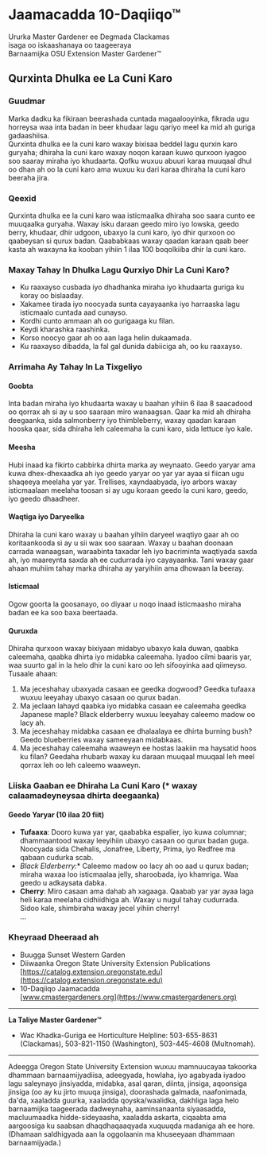# Jaamacadda 10-Daqiiqo™

Ururka Master Gardener ee Degmada Clackamas  
isaga oo iskaashanaya oo taageeraya  
Barnaamijka OSU Extension Master Gardener™

## Qurxinta Dhulka ee La Cuni Karo

### Guudmar  
Marka dadku ka fikiraan beerashada cuntada magaalooyinka, fikrada ugu horreysa waa inta badan in beer khudaar lagu qariyo meel ka mid ah guriga gadaashiisa.  
Qurxinta dhulka ee la cuni karo waxay bixisaa beddel lagu qurxin karo guryaha; dhiraha la cuni karo waxay noqon karaan kuwo qurxoon iyagoo soo saaray miraha iyo khudaarta. Qofku wuxuu abuuri karaa muuqaal dhul oo dhan ah oo la cuni karo ama wuxuu ku dari karaa dhiraha la cuni karo beeraha jira.  

### Qeexid  
Qurxinta dhulka ee la cuni karo waa isticmaalka dhiraha soo saara cunto ee muuqaalka guryaha. Waxay isku daraan geedo miro iyo lowska, geedo berry, khudaar, dhir udgoon, ubaxyo la cuni karo, iyo dhir qurxoon oo qaabeysan si qurux badan. Qaababkaas waxay qaadan karaan qaab beer kasta ah waxayna ka kooban yihiin 1 ilaa 100 boqolkiiba dhir la cuni karo.  

### Maxay Tahay In Dhulka Lagu Qurxiyo Dhir La Cuni Karo?

- Ku raaxayso cusbada iyo dhadhanka miraha iyo khudaarta guriga ku koray oo bislaaday.  
- Xakamee tirada iyo noocyada sunta cayayaanka iyo harraaska lagu isticmaalo cuntada aad cunayso.  
- Kordhi cunto ammaan ah oo gurigaaga ku filan.  
- Keydi kharashka raashinka.  
- Korso noocyo gaar ah oo aan laga helin dukaamada.  
- Ku raaxayso dibadda, la fal gal dunida dabiiciga ah, oo ku raaxayso.  

### Arrimaha Ay Tahay In La Tixgeliyo

#### Goobta  
Inta badan miraha iyo khudaarta waxay u baahan yihiin 6 ilaa 8 saacadood oo qorrax ah si ay u soo saaraan miro wanaagsan. Qaar ka mid ah dhiraha deegaanka, sida salmonberry iyo thimbleberry, waxay qaadan karaan hooska qaar, sida dhiraha leh caleemaha la cuni karo, sida lettuce iyo kale.  

#### Meesha  
Hubi inaad ka fikirto cabbirka dhirta marka ay weynaato. Geedo yaryar ama kuwa dhex-dhexaadka ah iyo geedo yaryar oo yar yar ayaa si fiican ugu shaqeeya meelaha yar yar. Trellises, xayndaabyada, iyo arbors waxay isticmaalaan meelaha toosan si ay ugu koraan geedo la cuni karo, geedo, iyo geedo dhaadheer.  

#### Waqtiga iyo Daryeelka  
Dhiraha la cuni karo waxay u baahan yihiin daryeel waqtiyo gaar ah oo koritaankooda si ay u sii wax soo saaraan. Waxay u baahan doonaan carrada wanaagsan, waraabinta taxadar leh iyo bacriminta waqtiyada saxda ah, iyo maareynta saxda ah ee cudurrada iyo cayayaanka. Tani waxay gaar ahaan muhiim tahay marka dhiraha ay yaryihiin ama dhowaan la beeray.  

#### Isticmaal  
Ogow goorta la goosanayo, oo diyaar u noqo inaad isticmaasho miraha badan ee ka soo baxa beertaada.  

#### Quruxda  
Dhiraha qurxoon waxay bixiyaan midabyo ubaxyo kala duwan, qaabka caleemaha, qaabka dhirta iyo midabka caleemaha. Iyadoo cilmi baaris yar, waa suurto gal in la helo dhir la cuni karo oo leh sifooyinka aad qiimeyso. Tusaale ahaan:  

1. Ma jeceshahay ubaxyada casaan ee geedka dogwood? Geedka tufaaxa wuxuu leeyahay ubaxyo casaan oo qurux badan.  
2. Ma jeclaan lahayd qaabka iyo midabka casaan ee caleemaha geedka Japanese maple? Black elderberry wuxuu leeyahay caleemo madow oo lacy ah.  
3. Ma jeceshahay midabka casaan ee dhalaalaya ee dhirta burning bush? Geedo blueberries waxay sameeyaan midabkaas.  
4. Ma jeceshahay caleemaha waaweyn ee hostas laakiin ma haysatid hoos ku filan? Geedaha rhubarb waxay ku daraan muuqaal muuqaal leh meel qorrax leh oo leh caleemo waaweyn.  

### Liiska Gaaban ee Dhiraha La Cuni Karo (* waxay calaamadeyneysaa dhirta deegaanka)

#### Geedo Yaryar (10 ilaa 20 fiit)  
- **Tufaaxa**: Dooro kuwa yar yar, qaababka espalier, iyo kuwa columnar; dhammaantood waxay leeyihiin ubaxyo casaan oo qurux badan guga. Noocyada sida Chehalis, Jonafree, Liberty, Prima, iyo Redfree ma qabaan cudurka scab.  
- **Black Elderberry*:** Caleemo madow oo lacy ah oo aad u qurux badan; miraha waxaa loo isticmaalaa jelly, sharoobada, iyo khamriga. Waa geedo u adkaysata dabka.  
- **Cherry**: Miro casaan ama dahab ah xagaaga. Qaabab yar yar ayaa laga heli karaa meelaha cidhiidhiga ah. Waxay u nugul tahay cudurrada. Sidoo kale, shimbiraha waxay jecel yihiin cherry!  
...  

### Kheyraad Dheeraad ah

- Buugga Sunset Western Garden  
- Diiwaanka Oregon State University Extension Publications  
  [https://catalog.extension.oregonstate.edu](https://catalog.extension.oregonstate.edu)  
- 10-Daqiiqo Jaamacadda  
  [www.cmastergardeners.org](https://www.cmastergardeners.org)  

---

**La Taliye Master Gardener™**  

- Wac Khadka-Guriga ee Horticulture Helpline: 503-655-8631 (Clackamas), 503-821-1150 (Washington), 503-445-4608 (Multnomah).  

---

Adeegga Oregon State University Extension wuxuu mamnuucayaa takoorka dhammaan barnaamijyadiisa, adeegyada, howlaha, iyo agabyada iyadoo lagu saleynayo jinsiyadda, midabka, asal qaran, diinta, jinsiga, aqoonsiga jinsiga (oo ay ku jirto muuqa jinsiga), doorashada galmada, naafonimada, da'da, xaaladda guurka, xaaladda qoyska/waalidka, dakhliga laga helo barnaamijka taageerada dadweynaha, aaminsanaanta siyaasadda, macluumaadka hidde-sideyaasha, xaaladda askarta, ciqaabta ama aargoosiga ku saabsan dhaqdhaqaaqyada xuquuqda madaniga ah ee hore. (Dhamaan saldhigyada aan la oggolaanin ma khuseeyaan dhammaan barnaamijyada.)